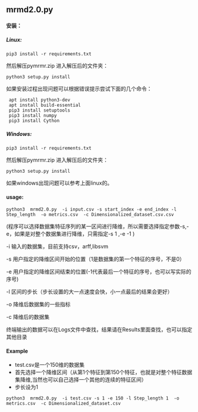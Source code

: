 ## mrmd2.0.py 
 
#### 安装：

##### Linux:  
  ```
  pip3 install -r requirements.txt 
  ```
  然后解压pymrmr.zip  进入解压后的文件夹：       
  ```
  python3 setup.py install   
  ```
  如果安装过程出现问题可以根据错误提示尝试下面的几个命令： 
  
  ```
   apt install python3-dev
   apt install build-essential
   pip3 install setuptools
   pip3 install numpy
   pip3 install Cython
   ```

##### Windows:
  ```
  pip3 install -r requirements.txt
  ```
  然后解压pymrmr.zip  进入解压后的文件夹：  
  ```
  python3 setup.py install  
  ```
  如果windows出现问题可以参考上面linux的。
 #### usage:

 ```
 python3  mrmd2.0.py  -i input.csv -s start_index -e end_index -l Step_length  -o metrics.csv  -c Dimensionalized_dataset.csv.csv
 ```
  (程序可以选择数据集特征序列的某一区间进行降维，所以需要选择指定参数-s,-e，如果是对整个数据集进行降维，只需指定-s 1 ,-e -1 )
  
 -i 输入的数据集，目前支持csv，arff,libsvm
 
 -s 用户指定的降维区间开始的位置（1是数据集的第一个特征的序号，不是0）
 
 -e 用户指定的降维区间结束的位置(-1代表最后一个特征的序号，也可以写实际的序号)
 
 -l 区间的步长（步长设置的大一点速度会快，小一点最后的结果会更好）
 
 -o 降维后数据集的一些指标
 
 -c 降维后的数据集
 
 终端输出的数据可以在Logs文件中查找，结果请在Results里面查找，也可以指定其他目录  
 
 #### Example
 * test.csv是一个150维的数据集  
 * 首先选择一个降维区间（从第1个特征到第150个特征，也就是对整个特征数据集降维,当然也可以自己选择一个其他的连续的特征区间）  
 * 步长设为1  
 ```
 python3  mrmd2.0.py  -i test.csv -s 1 -e 150 -l Step_length 1  -o metrics.csv  -c Dimensionalized_dataset.csv
 ```
